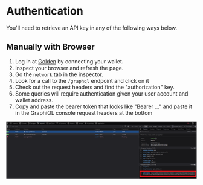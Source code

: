 # Authentication

You'll need to retrieve an API key in any of the following ways below.

## Manually with Browser

1. Log in at [Golden](https://dapp.golden.xyz) by connecting your wallet.
2. Inspect your browser and refresh the page.
3. Go the `network` tab in the inspector.
4. Look for a call to the `/graphql` endpoint and click on it
5. Check out the request headers and find the "authorization" key.
6. Some queries will require authentication given your user account and wallet address.
7. Copy and paste the bearer token that looks like "Bearer ..." and paste it in the GraphiQL console request headers at the bottom

![](<../.gitbook/assets/examplejwt (2).png>)
